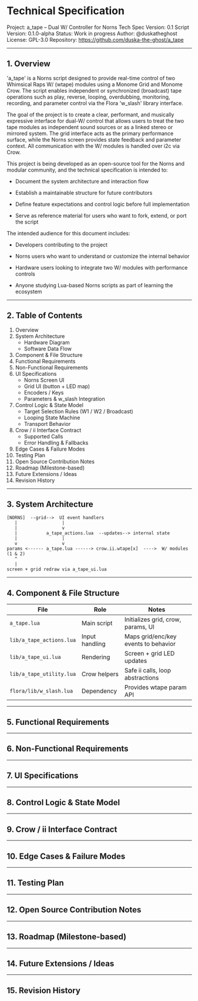 # Technical Specification
Project: a_tape – Dual W/ Controller for Norns
Tech Spec Version: 0.1
Script Version: 0.1.0-alpha
Status: Work in progress
Author: @duskatheghost
License: GPL-3.0
Repository: https://github.com/duska-the-ghost/a_tape

---

## 1. Overview
'a_tape' is a Norns script designed to provide real-time control of two Whimsical Raps W/ (wtape) modules using a Monome Grid and Monome Crow. The script enables independent or synchronized (broadcast) tape operations such as play, reverse, looping, overdubbing, monitoring, recording, and parameter control via the Flora 'w_slash' library interface.

The goal of the project is to create a clear, performant, and musically expressive interface for dual-W/ control that allows users to treat the two tape modules as independent sound sources or as a linked stereo or mirrored system. The grid interface acts as the primary performance surface, while the Norns screen provides state feedback and parameter context. All communication with the W/ modules is handled over i2c via Crow.

This project is being developed as an open-source tool for the Norns and modular community, and the technical specification is intended to:

- Document the system architecture and interaction flow

- Establish a maintainable structure for future contributors

- Define feature expectations and control logic before full implementation

- Serve as reference material for users who want to fork, extend, or port the script

The intended audience for this document includes:

- Developers contributing to the project

- Norns users who want to understand or customize the internal behavior

- Hardware users looking to integrate two W/ modules with performance controls

- Anyone studying Lua-based Norns scripts as part of learning the ecosystem

---

## 2. Table of Contents

1. Overview
2. System Architecture
   - Hardware Diagram
   - Software Data Flow
3. Component & File Structure
4. Functional Requirements
5. Non-Functional Requirements
6. UI Specifications
   - Norns Screen UI
   - Grid UI (button + LED map)
   - Encoders / Keys
   - Parameters & w_slash Integration
7. Control Logic & State Model
   - Target Selection Rules (W1 / W2 / Broadcast)
   - Looping State Machine
   - Transport Behavior
8. Crow / ii Interface Contract
   - Supported Calls
   - Error Handling & Fallbacks
9. Edge Cases & Failure Modes
10. Testing Plan
11. Open Source Contribution Notes
12. Roadmap (Milestone-based)
13. Future Extensions / Ideas
14. Revision History

---

## 3. System Architecture
<!-- TODO: Add data-flow diagram showing Norns → Grid/Crow → W/ -->

```
[NORNS]  --grid-->  UI event handlers
   |                 |
   |                 v
   |           a_tape_actions.lua  --updates--> internal state
   |                 |
   v                 v
params <------ a_tape.lua ------> crow.ii.wtape[x]  ---->  W/ modules (1 & 2)
   ^
   |
screen + grid redraw via a_tape_ui.lua
```

<!-- TODO: Add hardware diagram showing Norns USB → Crow i2c → W/ -->

---

## 4. Component & File Structure
<!-- TODO: Add purpose + responsibility list for each Lua file -->

| File | Role | Notes |
|------|------|-------|
| `a_tape.lua` | Main script | Initializes grid, crow, params, UI |
| `lib/a_tape_actions.lua` | Input handling | Maps grid/enc/key events to behavior |
| `lib/a_tape_ui.lua` | Rendering | Screen + grid LED updates |
| `lib/a_tape_utility.lua` | Crow helpers | Safe ii calls, loop abstractions |
| `flora/lib/w_slash.lua` | Dependency | Provides wtape param API |

---

## 5. Functional Requirements
<!-- TODO -->

---

## 6. Non-Functional Requirements
<!-- TODO -->

---

## 7. UI Specifications
<!-- TODO -->

---

## 8. Control Logic & State Model
<!-- TODO -->

---

## 9. Crow / ii Interface Contract
<!-- TODO -->

---

## 10. Edge Cases & Failure Modes
<!-- TODO -->

---

## 11. Testing Plan
<!-- TODO -->

---

## 12. Open Source Contribution Notes
<!-- TODO -->

---

## 13. Roadmap (Milestone-based)
<!-- TODO -->

---

## 14. Future Extensions / Ideas
<!-- TODO -->

---

## 15. Revision History
<!-- TODO -->
